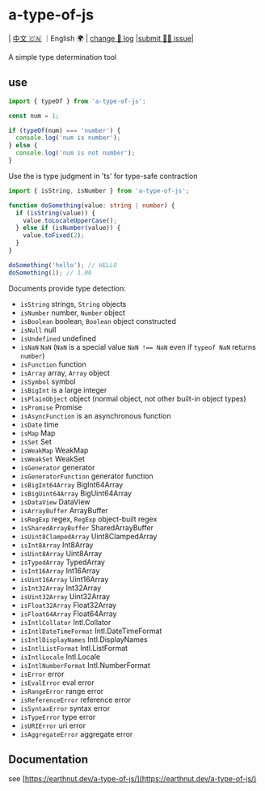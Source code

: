 # a-type-of-js

| [中文 🇨🇳](https://github.com/earthnutDev/a-type-of-js/blob/main/README-zh.md) ｜English 🌍 | [change 📝 log](https://github.com/earthnutDev/a-type-of-js/blob/main/CHANGELOG-en.md) |[submit 🙋‍♂️ issue](https://github.com/earthnutDev/a-type-of-js/issues)|

A simple type determination tool

## use

```ts
import { typeOf } from 'a-type-of-js';

const num = 1;

if (typeOf(num) === 'number') {
  console.log('num is number');
} else {
  console.log('num is not number');
}
```

Use the is type judgment in 'ts' for type-safe contraction

```ts
import { isString, isNumber } from 'a-type-of-js';

function doSomething(value: string | number) {
  if (isString(value)) {
    value.toLocaleUpperCase();
  } else if (isNumber(value)) {
    value.toFixed(2);
  }
}

doSomething('hello'); // HELLO
doSomething(1); // 1.00
```

Documents provide type detection:

- `isString` strings, `String` objects
- `isNumber` number, `Number` object
- `isBoolean` boolean, `Boolean` object constructed
- `isNull` null
- `isUndefined` undefined
- `isNaN` `NaN` (`NaN` is a special value `NaN !== NaN` even if `typeof NaN` returns `number`)
- `isFunction` function
- `isArray` array, `Array` object
- `isSymbol` symbol
- `isBigInt` is a large integer
- `isPlainObject` object (normal object, not other built-in object types)
- `isPromise` Promise
- `isAsyncFunction` is an asynchronous function
- `isDate` time
- `isMap` Map
- `isSet` Set
- `isWeakMap` WeakMap
- `isWeakSet` WeakSet
- `isGenerator` generator
- `isGeneratorFunction` generator function
- `isBigInt64Array` BigInt64Array
- `isBigUint64Array` BigUint64Array
- `isDataView` DataView
- `isArrayBuffer` ArrayBuffer
- `isRegExp` regex, `RegExp` object-built regex
- `isSharedArrayBuffer` SharedArrayBuffer
- `isUint8ClampedArray` Uint8ClampedArray
- `isInt8Array` Int8Array
- `isUint8Array` Uint8Array
- `isTypedArray` TypedArray
- `isInt16Array` Int16Array
- `isUint16Array` Uint16Array
- `isInt32Array` Int32Array
- `isUint32Array` Uint32Array
- `isFloat32Array` Float32Array
- `isFloat64Array` Float64Array
- `isIntlCollator` Intl.Collator
- `isIntlDateTimeFormat` Intl.DateTimeFormat
- `isIntlDisplayNames` Intl.DisplayNames
- `isIntlListFormat` Intl.ListFormat
- `isIntlLocale` Intl.Locale
- `isIntlNumberFormat` Intl.NumberFormat
- `isError` error
- `isEvalError` eval error
- `isRangeError` range error
- `isReferenceError` reference error
- `isSyntaxError` syntax error
- `isTypeError` type error
- `isURIError` uri error
- `isAggregateError` aggregate error

## Documentation

see [https://earthnut.dev/a-type-of-js/](https://earthnut.dev/a-type-of-js/)
